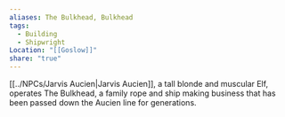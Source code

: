 ```yaml
---
aliases: The Bulkhead, Bulkhead
tags:
  - Building
  - Shipwright
Location: "[[Goslow]]"
share: "true"
---
```


[[../NPCs/Jarvis Aucien|Jarvis Aucien]], a tall blonde and muscular Elf, operates The Bulkhead, a family rope and ship making business that has been passed down the Aucien line for generations.